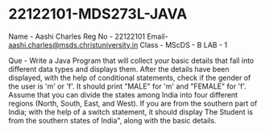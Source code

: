 # 22122101-MDS273L-JAVA
Name - Aashi Charles
Reg No - 22122101
Email- aashi.charles@msds.christuniversity.in
Class - MScDS - B
LAB - 1


Que - Write a Java Program that will collect your basic details that fall into different data types and displays them.
After the details have been displayed, with the help of conditional statements, check if the gender of the user is 'm' or 'f'. It should print "MALE" for 'm' and "FEMALE" for 'f'.
Assume that you can divide the states among India into four different regions (North, South, East, and West). If you are from the southern part of India; with the help of a switch statement, it should display The Student is from the southern states of India", along with the basic details.
